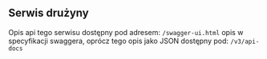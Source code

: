 ## Serwis drużyny

Opis api tego serwisu dostępny pod adresem:
`/swagger-ui.html`
opis w specyfikacji swaggera, oprócz tego opis jako JSON dostępny pod: `/v3/api-docs`